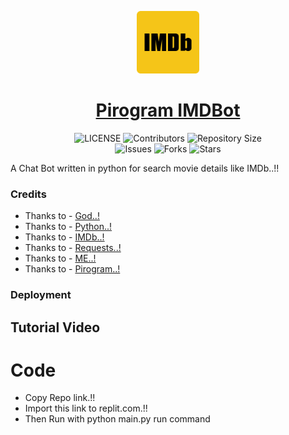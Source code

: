 <p align="center">
<img style="width:100px; height:100px;" src="IMDb Logo.png" alt="Pirogram-IMDBot Logo">
</p>

<h1 align="center">
<a href="https://github.com/MAXPy-IND/MAX-IMDBot">Pirogram IMDBot</a>
</h1>

<p align="center">
    <img src="https://img.shields.io/github/license/MAXPy-IND/Pirogram-IMDBot?style=for-the-badge&logo=appveyor" alt="LICENSE">
    <img src="https://img.shields.io/github/contributors/MAXPy-IND/Pirogram-IMDBot?style=for-the-badge&logo=appveyor" alt="Contributors">
    <img src="https://img.shields.io/github/repo-size/MAXPy-IND/Pirogram-IMDBot?style=for-the-badge&logo=appveyor" alt="Repository Size"> <br>
    <img src="https://img.shields.io/github/issues/MAXPy-IND/Pirogram-IMDBot?style=for-the-badge&logo=appveyor" alt="Issues">
    <img src="https://img.shields.io/github/forks/MAXPy-IND/Pirogram-IMDBot?style=for-the-badge&logo=appveyor" alt="Forks">
    <img src="https://img.shields.io/github/stars/MAXPy-IND/Pirogram-IMDBot?style=for-the-badge&logo=appveyor" alt="Stars">
</p>

A Chat Bot written in python for search movie details like IMDb..!!


### Credits

- Thanks to - [God..!](https://en.wikipedia.org/wiki/God)
- Thanks to - [Python..!](www.python.org)
- Thanks to - [IMDb..!](http://www.imdb.com/)
- Thanks to - [Requests..!](https://requests.readthedocs.io/0)
- Thanks to - [ME..!](https://github.com/MAXPy-IND)
- Thanks to - [Pirogram..!](https://tt.me/maxpy)


### Deployment

## Tutorial Video

# Code

- Copy Repo link.!!
- Import this link to replit.com.!!
- Then Run with python main.py run command
